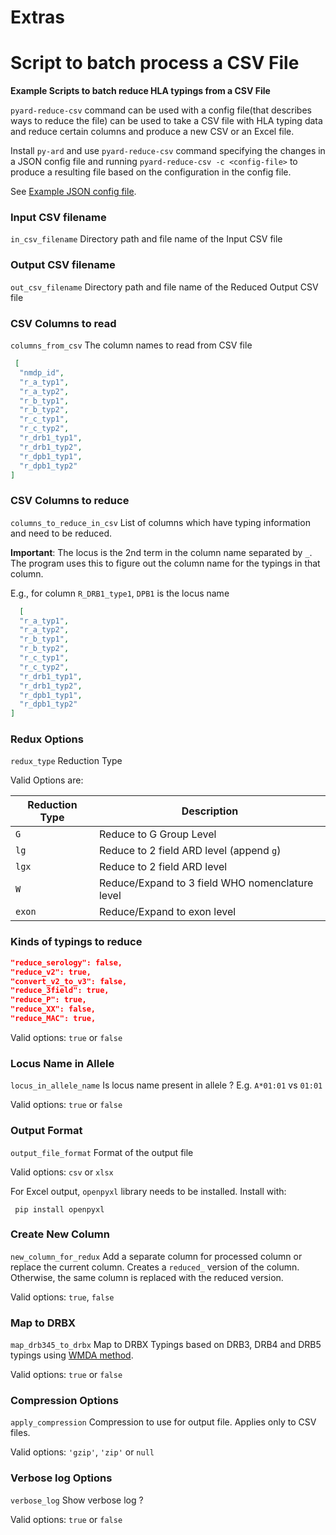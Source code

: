 # Extras

# Script to batch process a CSV File

**Example Scripts to batch reduce HLA typings from a CSV File**

`pyard-reduce-csv` command can be used with a config file(that describes ways to reduce the file) can be used to take a
CSV file with HLA typing data and reduce certain columns and produce a new CSV or an Excel file.

Install `py-ard` and use `pyard-reduce-csv` command specifying the changes in a JSON config file and
running `pyard-reduce-csv -c <config-file>` to produce a resulting file based on the configuration in the config file.

See [Example JSON config file](reduce_conf.json).

### Input CSV filename

`in_csv_filename` Directory path and file name of the Input CSV file

### Output CSV filename

`out_csv_filename` Directory path and file name of the Reduced Output CSV file

### CSV Columns to read

`columns_from_csv` The column names to read from CSV file

```json
 [
  "nmdp_id",
  "r_a_typ1",
  "r_a_typ2",
  "r_b_typ1",
  "r_b_typ2",
  "r_c_typ1",
  "r_c_typ2",
  "r_drb1_typ1",
  "r_drb1_typ2",
  "r_dpb1_typ1",
  "r_dpb1_typ2"
]
```

### CSV Columns to reduce

`columns_to_reduce_in_csv` List of columns which have typing information and need to be reduced.

**Important**: The locus is the 2nd term in the column name separated by `_`. The program uses this to figure out the
column name for the typings in that column.

E.g., for column `R_DRB1_type1`, `DPB1` is the locus name

```json
  [
  "r_a_typ1",
  "r_a_typ2",
  "r_b_typ1",
  "r_b_typ2",
  "r_c_typ1",
  "r_c_typ2",
  "r_drb1_typ1",
  "r_drb1_typ2",
  "r_dpb1_typ1",
  "r_dpb1_typ2"
]
```

### Redux Options

`redux_type` Reduction Type

Valid Options are:

| Reduction Type | Description                                     |
|----------------|-------------------------------------------------|
| `G`            | Reduce to G Group Level                         |
| `lg`           | Reduce to 2 field ARD level (append `g`)        |
| `lgx`          | Reduce to 2 field ARD level                     |
| `W`            | Reduce/Expand to 3 field WHO nomenclature level |
| `exon`         | Reduce/Expand to exon level                     |


### Kinds of typings to reduce

```json
"reduce_serology": false,
"reduce_v2": true,
"convert_v2_to_v3": false,
"reduce_3field": true,
"reduce_P": true,
"reduce_XX": false,
"reduce_MAC": true,
```
Valid options: `true` or `false`

### Locus Name in Allele

`locus_in_allele_name`
Is locus name present in allele ? E.g. `A*01:01` vs `01:01`

Valid options: `true` or `false`

### Output Format

`output_file_format` Format of the output file

Valid options: `csv` or `xlsx`

For Excel output, `openpyxl` library needs to be installed. Install with:
```shell
 pip install openpyxl
```


### Create New Column

`new_column_for_redux` Add a separate column for processed column or replace the current column. Creates a `reduced_` version of the column. Otherwise, the same column is replaced with the reduced version.

Valid options: `true`, `false`

### Map to DRBX

`map_drb345_to_drbx` Map to DRBX Typings based on DRB3, DRB4 and DRB5 typings using [WMDA method](https://www.nature.com/articles/1705672).

Valid options: `true` or `false`

### Compression Options

`apply_compression` Compression to use for output file. Applies only to CSV files.

Valid options: `'gzip'`, `'zip'` or `null`

### Verbose log Options

`verbose_log` Show verbose log ?

Valid options: `true` or `false`
